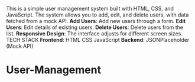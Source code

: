 This is a simple user management system built with HTML, CSS, and JavaScript. 
The system allows you to add, edit, and delete users, with data fetched from a mock API.
**Add Users**: Add new users through a form.
**Edit Users**: Edit details of existing users.
**Delete Users**: Delete users from the list.
**Responsive Design**: The interface adjusts for different screen sizes.
TECH STACK
**Frontend**:
HTML
CSS
JavaScript 
**Backend**:
JSONPlaceholder (Mock API)
# User-Management
